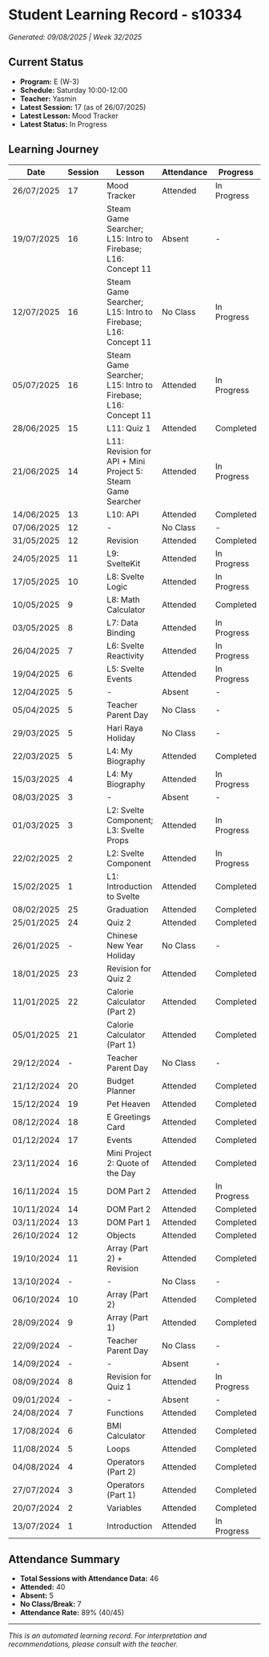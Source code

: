# Student Learning Record - s10334
*Generated: 09/08/2025 | Week 32/2025*

## Current Status
- **Program:** E (W-3)
- **Schedule:** Saturday 10:00-12:00
- **Teacher:** Yasmin
- **Latest Session:** 17 (as of 26/07/2025)
- **Latest Lesson:** Mood Tracker
- **Latest Status:** In Progress

## Learning Journey
| Date | Session | Lesson | Attendance | Progress |
|------|---------|--------|------------|----------|
| 26/07/2025 | 17 | Mood Tracker | Attended | In Progress |
| 19/07/2025 | 16 | Steam Game Searcher; L15: Intro to Firebase; L16: Concept 11 | Absent | - |
| 12/07/2025 | 16 | Steam Game Searcher; L15: Intro to Firebase; L16: Concept 11 | No Class | In Progress |
| 05/07/2025 | 16 | Steam Game Searcher; L15: Intro to Firebase; L16: Concept 11 | Attended | In Progress |
| 28/06/2025 | 15 | L11: Quiz 1 | Attended | Completed |
| 21/06/2025 | 14 | L11: Revision for API + Mini Project 5: Steam Game Searcher | Attended | In Progress |
| 14/06/2025 | 13 | L10: API | Attended | Completed |
| 07/06/2025 | 12 | - | No Class | - |
| 31/05/2025 | 12 | Revision | Attended | Completed |
| 24/05/2025 | 11 | L9: SvelteKit | Attended | In Progress |
| 17/05/2025 | 10 | L8: Svelte Logic | Attended | In Progress |
| 10/05/2025 | 9 | L8: Math Calculator | Attended | Completed |
| 03/05/2025 | 8 | L7: Data Binding | Attended | In Progress |
| 26/04/2025 | 7 | L6: Svelte Reactivity | Attended | In Progress |
| 19/04/2025 | 6 | L5: Svelte Events | Attended | In Progress |
| 12/04/2025 | 5 | - | Absent | - |
| 05/04/2025 | 5 | Teacher Parent Day | No Class | - |
| 29/03/2025 | 5 | Hari Raya Holiday | No Class | - |
| 22/03/2025 | 5 | L4: My Biography | Attended | Completed |
| 15/03/2025 | 4 | L4: My Biography | Attended | In Progress |
| 08/03/2025 | 3 | - | Absent | - |
| 01/03/2025 | 3 | L2: Svelte Component; L3: Svelte Props | Attended | In Progress |
| 22/02/2025 | 2 | L2: Svelte Component | Attended | In Progress |
| 15/02/2025 | 1 | L1: Introduction to Svelte | Attended | Completed |
| 08/02/2025 | 25 | Graduation | Attended | Completed |
| 25/01/2025 | 24 | Quiz 2 | Attended | Completed |
| 26/01/2025 | - | Chinese New Year Holiday | No Class | - |
| 18/01/2025 | 23 | Revision for Quiz 2 | Attended | Completed |
| 11/01/2025 | 22 | Calorie Calculator (Part 2) | Attended | Completed |
| 05/01/2025 | 21 | Calorie Calculator (Part 1) | Attended | Completed |
| 29/12/2024 | - | Teacher Parent Day | No Class | - |
| 21/12/2024 | 20 | Budget Planner | Attended | Completed |
| 15/12/2024 | 19 | Pet Heaven | Attended | Completed |
| 08/12/2024 | 18 | E Greetings Card | Attended | Completed |
| 01/12/2024 | 17 | Events | Attended | Completed |
| 23/11/2024 | 16 | Mini Project 2: Quote of the Day | Attended | Completed |
| 16/11/2024 | 15 | DOM Part 2 | Attended | In Progress |
| 10/11/2024 | 14 | DOM Part 2 | Attended | Completed |
| 03/11/2024 | 13 | DOM Part 1 | Attended | Completed |
| 26/10/2024 | 12 | Objects | Attended | Completed |
| 19/10/2024 | 11 | Array (Part 2) + Revision | Attended | Completed |
| 13/10/2024 | - | - | No Class | - |
| 06/10/2024 | 10 | Array (Part 2) | Attended | Completed |
| 28/09/2024 | 9 | Array (Part 1) | Attended | Completed |
| 22/09/2024 | - | Teacher Parent Day | No Class | - |
| 14/09/2024 | - | - | Absent | - |
| 08/09/2024 | 8 | Revision for Quiz 1 | Attended | In Progress |
| 09/01/2024 | - | - | Absent | - |
| 24/08/2024 | 7 | Functions | Attended | Completed |
| 17/08/2024 | 6 | BMI Calculator | Attended | Completed |
| 11/08/2024 | 5 | Loops | Attended | Completed |
| 04/08/2024 | 4 | Operators (Part 2) | Attended | Completed |
| 27/07/2024 | 3 | Operators (Part 1) | Attended | Completed |
| 20/07/2024 | 2 | Variables | Attended | Completed |
| 13/07/2024 | 1 | Introduction | Attended | In Progress |

## Attendance Summary
- **Total Sessions with Attendance Data:** 46
- **Attended:** 40
- **Absent:** 5
- **No Class/Break:** 7
- **Attendance Rate:** 89% (40/45)

---
*This is an automated learning record. For interpretation and recommendations, please consult with the teacher.*